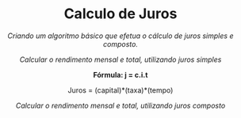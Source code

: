 <h1 align="center">Calculo de Juros</h1>

<p align="center"><i>Criando um algoritmo básico que efetua o cálculo de juros simples e composto.</i></p>

<p align="center"><i>Calcular o rendimento mensal e total, utilizando juros simples</i></p>
<p align="center"><b>Fórmula: j = c.i.t</b></p>
<p align="center"> Juros = (capital)*(taxa)*(tempo)</p>

<p align="center"><i>Calcular o rendimento mensal e total, utilizando juros composto</i></p>
